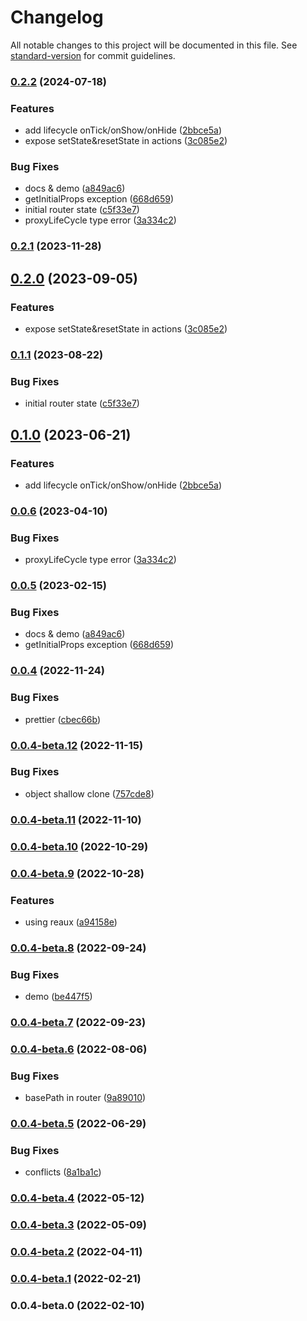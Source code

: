 # Changelog

All notable changes to this project will be documented in this file. See [standard-version](https://github.com/conventional-changelog/standard-version) for commit guidelines.

### [0.2.2](https://github.com/FE-Combo/reaux-next/compare/v0.0.4...v0.2.2) (2024-07-18)


### Features

* add lifecycle onTick/onShow/onHide ([2bbce5a](https://github.com/FE-Combo/reaux-next/commit/2bbce5ab1f56c2e1718f4aae2dd6a4d35e99d851))
* expose setState&resetState in actions ([3c085e2](https://github.com/FE-Combo/reaux-next/commit/3c085e26e941a49f25b572ab41e340dd66996613))


### Bug Fixes

* docs & demo ([a849ac6](https://github.com/FE-Combo/reaux-next/commit/a849ac60f056ab181f9f0985dd33a8ecd548600c))
* getInitialProps exception ([668d659](https://github.com/FE-Combo/reaux-next/commit/668d659e4a9ff42ac6d240c2a55a475dc6e187bf))
* initial router state ([c5f33e7](https://github.com/FE-Combo/reaux-next/commit/c5f33e7a7a27600a5315b6094e7d7ef1f1a8a2a8))
* proxyLifeCycle type error ([3a334c2](https://github.com/FE-Combo/reaux-next/commit/3a334c2f4652c476e45d130ea5cdb1d1a5746829))

### [0.2.1](https://github.com/vocoWone/reaux-next/compare/v0.2.0...v0.2.1) (2023-11-28)

## [0.2.0](https://github.com/vocoWone/reaux-next/compare/v0.1.1...v0.2.0) (2023-09-05)


### Features

* expose setState&resetState in actions ([3c085e2](https://github.com/vocoWone/reaux-next/commit/3c085e26e941a49f25b572ab41e340dd66996613))

### [0.1.1](https://github.com/vocoWone/reaux-next/compare/v0.1.0...v0.1.1) (2023-08-22)


### Bug Fixes

* initial router state ([c5f33e7](https://github.com/vocoWone/reaux-next/commit/c5f33e7a7a27600a5315b6094e7d7ef1f1a8a2a8))

## [0.1.0](https://github.com/vocoWone/reaux-next/compare/v0.0.6...v0.1.0) (2023-06-21)


### Features

* add lifecycle onTick/onShow/onHide ([2bbce5a](https://github.com/vocoWone/reaux-next/commit/2bbce5ab1f56c2e1718f4aae2dd6a4d35e99d851))

### [0.0.6](https://github.com/vocoWone/reaux-next/compare/v0.0.5...v0.0.6) (2023-04-10)


### Bug Fixes

* proxyLifeCycle type error ([3a334c2](https://github.com/vocoWone/reaux-next/commit/3a334c2f4652c476e45d130ea5cdb1d1a5746829))

### [0.0.5](https://github.com/vocoWone/reaux-next/compare/v0.0.4...v0.0.5) (2023-02-15)


### Bug Fixes

* docs & demo ([a849ac6](https://github.com/vocoWone/reaux-next/commit/a849ac60f056ab181f9f0985dd33a8ecd548600c))
* getInitialProps exception ([668d659](https://github.com/vocoWone/reaux-next/commit/668d659e4a9ff42ac6d240c2a55a475dc6e187bf))

### [0.0.4](https://github.com/vocoWone/reaux-next/compare/v0.0.4-beta.12...v0.0.4) (2022-11-24)


### Bug Fixes

* prettier ([cbec66b](https://github.com/vocoWone/reaux-next/commit/cbec66bfd47d93b7d32eaf9642a0d52f486bfb75))

### [0.0.4-beta.12](https://github.com/vocoWone/reaux-next/compare/v0.0.4-beta.11...v0.0.4-beta.12) (2022-11-15)

### Bug Fixes

- object shallow clone ([757cde8](https://github.com/vocoWone/reaux-next/commit/757cde80849a8a65a1a9d5778ee2e6fa547ef361))

### [0.0.4-beta.11](https://github.com/vocoWone/reaux-next/compare/v0.0.4-beta.10...v0.0.4-beta.11) (2022-11-10)

### [0.0.4-beta.10](https://github.com/vocoWone/reaux-next/compare/v0.0.4-beta.9...v0.0.4-beta.10) (2022-10-29)

### [0.0.4-beta.9](https://github.com/vocoWone/reaux-next/compare/v0.0.4-beta.8...v0.0.4-beta.9) (2022-10-28)

### Features

- using reaux ([a94158e](https://github.com/vocoWone/reaux-next/commit/a94158edef694a7ea010449b0dbd23ccd8632a48))

### [0.0.4-beta.8](https://github.com/vocoWone/reaux-next/compare/v0.0.4-beta.7...v0.0.4-beta.8) (2022-09-24)

### Bug Fixes

- demo ([be447f5](https://github.com/vocoWone/reaux-next/commit/be447f5adab1582eb8fd8d40e206837ed1abb126))

### [0.0.4-beta.7](https://github.com/vocoWone/reaux-next/compare/v0.0.4-beta.6...v0.0.4-beta.7) (2022-09-23)

### [0.0.4-beta.6](https://github.com/vocoWone/reaux-next/compare/v0.0.4-beta.5...v0.0.4-beta.6) (2022-08-06)

### Bug Fixes

- basePath in router ([9a89010](https://github.com/vocoWone/reaux-next/commit/9a89010b9270d24881f7a07cbe13a604a6d76efe))

### [0.0.4-beta.5](https://github.com/vocoWone/reaux-next/compare/v0.0.4-beta.0...v0.0.4-beta.5) (2022-06-29)

### Bug Fixes

- conflicts ([8a1ba1c](https://github.com/vocoWone/reaux-next/commit/8a1ba1c21a211e3cbab97fb421122ac2fc3c6cd7))

### [0.0.4-beta.4](https://github.com/vocoWone/reaux-next/compare/v0.0.4-beta.3...v0.0.4-beta.4) (2022-05-12)

### [0.0.4-beta.3](https://github.com/vocoWone/reaux-next/compare/v0.0.4-beta.2...v0.0.4-beta.3) (2022-05-09)

### [0.0.4-beta.2](https://github.com/vocoWone/reaux-next/compare/v0.0.4-beta.1...v0.0.4-beta.2) (2022-04-11)

### [0.0.4-beta.1](https://github.com/vocoWone/reaux-next/compare/v0.0.4-beta.0...v0.0.4-beta.1) (2022-02-21)

### 0.0.4-beta.0 (2022-02-10)
